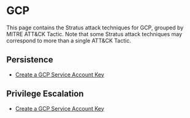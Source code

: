# GCP

This page contains the Stratus attack techniques for GCP, grouped by MITRE ATT&CK Tactic.
Note that some Stratus attack techniques may correspond to more than a single ATT&CK Tactic.


## Persistence

- [Create a GCP Service Account Key](./gcp.persistence.create-service-account-key.md)


## Privilege Escalation

- [Create a GCP Service Account Key](./gcp.persistence.create-service-account-key.md)

